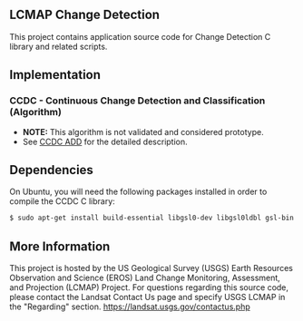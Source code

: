 ## LCMAP Change Detection

This project contains application source code for Change Detection C library
and related scripts.

## Implementation

### CCDC - Continuous Change Detection and Classification (Algorithm)

* <b>NOTE:</b> This algorithm is not validated and considered prototype.
* See [CCDC ADD](http://landsat.usgs.gov/documents/ccdc_add.pdf) for the detailed description.

## Dependencies

On Ubuntu, you will need the following packages installed in order to compile the
CCDC C library:

```bash
$ sudo apt-get install build-essential libgsl0-dev libgsl0ldbl gsl-bin
```

## More Information

This project is hosted by the US Geological Survey (USGS) Earth Resources Observation and
Science (EROS) Land Change Monitoring, Assessment, and Projection (LCMAP) Project.
For questions regarding this source code, please contact the Landsat Contact Us page and
specify USGS LCMAP in the "Regarding" section. https://landsat.usgs.gov/contactus.php
